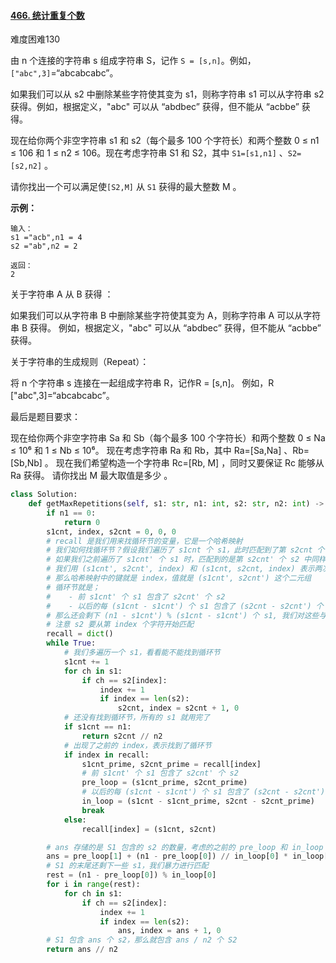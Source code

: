 #### [466. 统计重复个数](https://leetcode-cn.com/problems/count-the-repetitions/)

难度困难130

由 n 个连接的字符串 s 组成字符串 S，记作 `S = [s,n]`。例如，`["abc",3]`=“abcabcabc”。

如果我们可以从 s2 中删除某些字符使其变为 s1，则称字符串 s1 可以从字符串 s2 获得。例如，根据定义，"abc" 可以从 “abdbec” 获得，但不能从 “acbbe” 获得。

现在给你两个非空字符串 s1 和 s2（每个最多 100 个字符长）和两个整数 0 ≤ n1 ≤ 106 和 1 ≤ n2 ≤ 106。现在考虑字符串 S1 和 S2，其中 `S1=[s1,n1]` 、`S2=[s2,n2]` 。

请你找出一个可以满足使`[S2,M]` 从 `S1` 获得的最大整数 M 。

 

**示例：**

```
输入：
s1 ="acb",n1 = 4
s2 ="ab",n2 = 2

返回：
2
```



关于字符串 A 从 B 获得 ：

如果我们可以从字符串 B 中删除某些字符使其变为 A，则称字符串 A 可以从字符串 B 获得。
例如，根据定义，"abc" 可以从 “abdbec” 获得，但不能从 “acbbe” 获得。

关于字符串的生成规则（Repeat）：

将 n 个字符串 s 连接在一起组成字符串 R，记作R = [s,n]。
例如，R ["abc",3]=“abcabcabc”。

最后是题目要求：

现在给你两个非空字符串 Sa 和 Sb（每个最多 100 个字符长）和两个整数 0 ≤ Na ≤ 10⁶ 和 1 ≤ Nb ≤ 10⁶。
现在考虑字符串 Ra 和 Rb，其中 Ra=[Sa,Na] 、Rb=[Sb,Nb] 。
现在我们希望构造一个字符串 Rc=[Rb, M] ，同时又要保证 Rc 能够从 Ra 获得。
请你找出 M 最大取值是多少 。

```python
class Solution:
    def getMaxRepetitions(self, s1: str, n1: int, s2: str, n2: int) -> int:
        if n1 == 0:
            return 0
        s1cnt, index, s2cnt = 0, 0, 0
        # recall 是我们用来找循环节的变量，它是一个哈希映射
        # 我们如何找循环节？假设我们遍历了 s1cnt 个 s1，此时匹配到了第 s2cnt 个 s2 中的第 index 个字符
        # 如果我们之前遍历了 s1cnt' 个 s1 时，匹配到的是第 s2cnt' 个 s2 中同样的第 index 个字符，那么就有循环节了
        # 我们用 (s1cnt', s2cnt', index) 和 (s1cnt, s2cnt, index) 表示两次包含相同 index 的匹配结果
        # 那么哈希映射中的键就是 index，值就是 (s1cnt', s2cnt') 这个二元组
        # 循环节就是；
        #    - 前 s1cnt' 个 s1 包含了 s2cnt' 个 s2
        #    - 以后的每 (s1cnt - s1cnt') 个 s1 包含了 (s2cnt - s2cnt') 个 s2
        # 那么还会剩下 (n1 - s1cnt') % (s1cnt - s1cnt') 个 s1, 我们对这些与 s2 进行暴力匹配
        # 注意 s2 要从第 index 个字符开始匹配
        recall = dict()
        while True:
            # 我们多遍历一个 s1，看看能不能找到循环节
            s1cnt += 1
            for ch in s1:
                if ch == s2[index]:
                    index += 1
                    if index == len(s2):
                        s2cnt, index = s2cnt + 1, 0
            # 还没有找到循环节，所有的 s1 就用完了
            if s1cnt == n1:
                return s2cnt // n2
            # 出现了之前的 index，表示找到了循环节
            if index in recall:
                s1cnt_prime, s2cnt_prime = recall[index]
                # 前 s1cnt' 个 s1 包含了 s2cnt' 个 s2
                pre_loop = (s1cnt_prime, s2cnt_prime)
                # 以后的每 (s1cnt - s1cnt') 个 s1 包含了 (s2cnt - s2cnt') 个 s2
                in_loop = (s1cnt - s1cnt_prime, s2cnt - s2cnt_prime)
                break
            else:
                recall[index] = (s1cnt, s2cnt)

        # ans 存储的是 S1 包含的 s2 的数量，考虑的之前的 pre_loop 和 in_loop
        ans = pre_loop[1] + (n1 - pre_loop[0]) // in_loop[0] * in_loop[1]
        # S1 的末尾还剩下一些 s1，我们暴力进行匹配
        rest = (n1 - pre_loop[0]) % in_loop[0]
        for i in range(rest):
            for ch in s1:
                if ch == s2[index]:
                    index += 1
                    if index == len(s2):
                        ans, index = ans + 1, 0
        # S1 包含 ans 个 s2，那么就包含 ans / n2 个 S2
        return ans // n2

```

